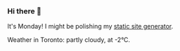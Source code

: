 ### Hi there :wave:

It's Monday! I might be polishing my [static site generator](https://github.com/bewuethr/pandoc-bash-blog).

Weather in Toronto: partly cloudy, at -2°C.
